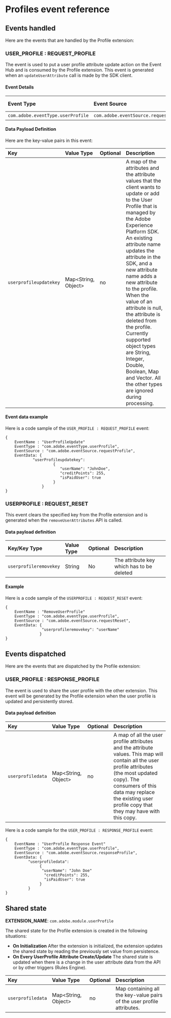 # Profiles event reference

## Events handled

Here are the events that are handled by the Profile extension:

### USER\_PROFILE : REQUEST\_PROFILE

The event is used to put a user profile attribute update action on the Event Hub and is consumed by the Profile extension. This event is generated when an `updateUserAttribute` call is made by the SDK client.

#### Event Details

| **Event Type** | **Event Source** | **Paired** | **Paired Event** |
| :--- | :--- | :--- | :--- |
| `com.adobe.eventType.userProfile` | `com.adobe.eventSource.requestProfile` | No |  |

#### Data Payload Definition

Here are the key-value pairs in this event:

| **Key** | **Value Type** | **Optional** | **Description** |
| :--- | :--- | :--- | :--- |
| `userprofileupdatekey` | Map&lt;String, Object&gt; | no | A map of the attributes and the attribute values that the client wants to update or add to the User Profile that is managed by the Adobe Experience Platform SDK. An existing attribute name updates the attribute in the SDK, and a new attribute name adds a new attribute to the profile. When the value of an attribute is null, the attribute is deleted from the profile. Currently supported object types are String, Integer, Double, Boolean, Map and Vector. All the other types are ignored during processing. |

#### Event data example

Here is a code sample of the `USER_PROFILE : REQUEST_PROFILE` event:

```text
{
    EventName : "UserProfileUpdate"
    EventType : "com.adobe.eventType.userProfile",
    EventSource : "com.adobe.eventSource.requestProfile",
    EventData: {
            "userProfileupdatekey":
                     {
                        "userName": "JohnDoe",
                        "creditPoints": 255,
                        "isPaidUser": true
                     }
                }
}
```

### USERPROFILE : REQUEST\_RESET

This event clears the specified key from the Profile extension and is generated when the `removeUserAttributes` API is called.

#### Data payload definition

| Key/Key Type | Value Type | Optional | Description |
| :--- | :--- | :--- | :--- |
| `userprofileremovekey` | String | No | The attribute key which has to be deleted |

#### Example

Here is a code sample of the `USERPROFILE : REQUEST_RESET` event:

```text
{
    EventName : "RemoveUserProfile"
    EventType : "com.adobe.eventType.userProfile",
    EventSource : "com.adobe.eventSource.requestReset",
    EventData: {
                "userprofileremovekey": "userName"
               }
}
```

## Events dispatched

Here are the events that are dispatched by the Profile extension:

### USER\_PROFILE : RESPONSE\_PROFILE

The event is used to share the user profile with the other extension. This event will be generated by the Profile extension when the user profile is updated and persistently stored.

#### Data payload definition

| **Key** | **Value Type** | **Optional** | **Description** |
| :--- | :--- | :--- | :--- |
| `userprofiledata` | Map&lt;String, Object&gt; | no | A map of all the user profile attributes and the attribute values. This map will contain all the user profile attributes \(the most updated copy\). The consumers of this data may replace the existing user profile copy that they may have with this copy. |

Here is a code sample for the `USER_PROFILE : RESPONSE_PROFILE` event:

```text
{
    EventName : "UserProfile Response Event"
    EventType : "com.adobe.eventType.userProfile",
    EventSource : "com.adobe.eventSource.responseProfile",
    EventData: {
          "userprofiledata":
               {
                "userName": "John Doe"
                 "creditPoints": 255,
                 "isPaidUser": true
               }
          }
}
```

## Shared state

**EXTENSION\_NAME**: `com.adobe.module.userProfile`

The shared state for the Profile extension is created in the following situations:

* **On Initialization** After the extension is initialized, the extension updates the shared state by reading the previously set value from persistence.
* **On Every UserProfile Attribute Create/Update** The shared state is updated when there is a change in the user attribute data from the API or by other triggers \(Rules Engine\).

| **Key** | **Value Type** | **Optional** | **Description** |
| :--- | :--- | :--- | :--- |
| `userprofiledata` | Map&lt;String, Object&gt; | no | Map containing all the key-value pairs of the user profile attributes. |

